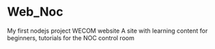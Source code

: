 # Web_Noc
My first nodejs project
WECOM website
A site with learning content for beginners, 
tutorials for the NOC control room
